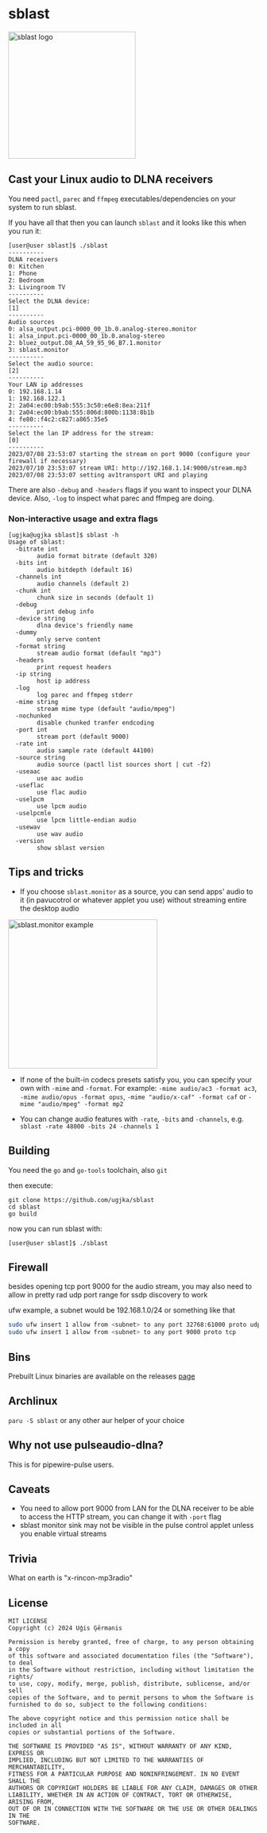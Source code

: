 # sblast

<img src="logo.png" width=256px alt="sblast logo" title="sblast logo">

## Cast your Linux audio to DLNA receivers

You need `pactl`, `parec` and `ffmpeg` executables/dependencies on your system to run sblast.

If you have all that then you can launch `sblast` and it looks like this when you run it:

```
[user@user sblast]$ ./sblast 
----------
DLNA receivers
0: Kitchen
1: Phone
2: Bedroom
3: Livingroom TV
----------
Select the DLNA device:
[1]
----------
Audio sources
0: alsa_output.pci-0000_00_1b.0.analog-stereo.monitor
1: alsa_input.pci-0000_00_1b.0.analog-stereo
2: bluez_output.D8_AA_59_95_96_B7.1.monitor
3: sblast.monitor
----------
Select the audio source:
[2]
----------
Your LAN ip addresses
0: 192.168.1.14
1: 192.168.122.1
2: 2a04:ec00:b9ab:555:3c50:e6e8:8ea:211f
3: 2a04:ec00:b9ab:555:806d:800b:1138:8b1b
4: fe80::f4c2:c827:a865:35e5
----------
Select the lan IP address for the stream:
[0]
----------
2023/07/08 23:53:07 starting the stream on port 9000 (configure your firewall if necessary)
2023/07/10 23:53:07 stream URI: http://192.168.1.14:9000/stream.mp3
2023/07/08 23:53:07 setting av1transport URI and playing
```

There are also `-debug` and `-headers` flags if you want to inspect your DLNA device. Also, `-log` to inspect what parec and ffmpeg are doing.

### Non-interactive usage and extra flags

```
[ugjka@ugjka sblast]$ sblast -h
Usage of sblast:
  -bitrate int
        audio format bitrate (default 320)
  -bits int
        audio bitdepth (default 16)
  -channels int
        audio channels (default 2)
  -chunk int
        chunk size in seconds (default 1)
  -debug
        print debug info
  -device string
        dlna device's friendly name
  -dummy
        only serve content
  -format string
        stream audio format (default "mp3")
  -headers
        print request headers
  -ip string
        host ip address
  -log
        log parec and ffmpeg stderr
  -mime string
        stream mime type (default "audio/mpeg")
  -nochunked
        disable chunked tranfer endcoding
  -port int
        stream port (default 9000)
  -rate int
        audio sample rate (default 44100)
  -source string
        audio source (pactl list sources short | cut -f2)
  -useaac
        use aac audio
  -useflac
        use flac audio
  -uselpcm
        use lpcm audio
  -uselpcmle
        use lpcm little-endian audio
  -usewav
        use wav audio
  -version
        show sblast version
```

## Tips and tricks

* If you choose `sblast.monitor` as a source, you can send apps' audio to it (in pavucotrol or whatever applet you use) without streaming entire the desktop audio

<img src="img.sblast.monitor.png" width=300px alt="sblast.monitor example" title="sblast.monitor example">

* If none of the built-in codecs presets satisfy you, you can specify your own with `-mime` and `-format`. For example: `-mime audio/ac3 -format ac3`, `-mime audio/opus -format opus`, `-mime "audio/x-caf" -format caf` or `-mime "audio/mpeg" -format mp2`

* You can change audio features with `-rate`, `-bits` and `-channels`, e.g. `sblast -rate 48000 -bits 24 -channels 1`

## Building

You need the `go` and `go-tools` toolchain, also `git`

then execute:

```
git clone https://github.com/ugjka/sblast
cd sblast
go build
```

now you can run sblast with:
```
[user@user sblast]$ ./sblast
```

## Firewall

besides opening tcp port 9000 for the audio stream, you may also need to allow in pretty rad udp port range for ssdp discovery to work

ufw example, a subnet would be 192.168.1.0/24 or something like that

```bash
sudo ufw insert 1 allow from <subnet> to any port 32768:61000 proto udp
sudo ufw insert 1 allow from <subnet> to any port 9000 proto tcp
```

## Bins

Prebuilt Linux binaries are available on the releases [page](https://github.com/ugjka/sblast/releases)

## Archlinux

`paru -S sblast` or any other aur helper of your choice

## Why not use pulseaudio-dlna?

This is for pipewire-pulse users.

## Caveats

* You need to allow port 9000 from LAN for the DLNA receiver to be able to access the HTTP stream, you can change it with `-port` flag
* sblast monitor sink may not be visible in the pulse control applet unless you enable virtual streams

## Trivia

What on earth is "x-rincon-mp3radio"

## License

```
MIT LICENSE
Copyright (c) 2024 Uģis Ģērmanis

Permission is hereby granted, free of charge, to any person obtaining a copy
of this software and associated documentation files (the "Software"), to deal
in the Software without restriction, including without limitation the rights/
to use, copy, modify, merge, publish, distribute, sublicense, and/or sell
copies of the Software, and to permit persons to whom the Software is
furnished to do so, subject to the following conditions:

The above copyright notice and this permission notice shall be included in all
copies or substantial portions of the Software.

THE SOFTWARE IS PROVIDED "AS IS", WITHOUT WARRANTY OF ANY KIND, EXPRESS OR
IMPLIED, INCLUDING BUT NOT LIMITED TO THE WARRANTIES OF MERCHANTABILITY,
FITNESS FOR A PARTICULAR PURPOSE AND NONINFRINGEMENT. IN NO EVENT SHALL THE
AUTHORS OR COPYRIGHT HOLDERS BE LIABLE FOR ANY CLAIM, DAMAGES OR OTHER
LIABILITY, WHETHER IN AN ACTION OF CONTRACT, TORT OR OTHERWISE, ARISING FROM,
OUT OF OR IN CONNECTION WITH THE SOFTWARE OR THE USE OR OTHER DEALINGS IN THE
SOFTWARE.
```
